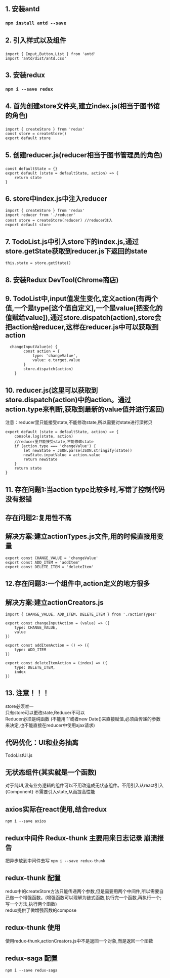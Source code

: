 

## 1. 安装antd

### `npm install antd --save`

## 2. 引入样式以及组件

### 
```
import { Input,Button,List } from 'antd'
import 'antd/dist/antd.css'
```

## 3. 安装redux

### `npm i --save redux`

## 4. 首先创建store文件夹,建立index.js(相当于图书馆的角色)

### 
```
import { createStore } from 'redux'
const store = createStore()
export default store
```

## 5. 创建reducer.js(reducer相当于图书管理员的角色)

### 
```
const defaultState = {}
export default (state = defaultState, action) => {
    return state
}
```

## 6. store中index.js中注入reducer

```
import { createStore } from 'redux'
import reducer from './reducer'
const store = createStore(reducer) //reducer注入
export default store
```

## 7. TodoList.js中引入store下的index.js,通过store.getState获取到reducer.js下返回的state

```
this.state = store.getState()
```

## 8. 安装Redux DevTool(Chrome商店)

## 9. TodoList中,input值发生变化,定义action(有两个值,一个是type[这个值自定义],一个是value[把变化的值赋给value]),通过store.dispatch(action),store会把action给reducer,这样在reducer.js中可以获取到action

```
  changeInputValue(e) {
        const action = {
            type: 'changeValue',
            value: e.target.value
        }
        store.dispatch(action)
    }

```
## 10. reducer.js(这里可以获取到store.dispatch(action)中的action。通过action.type来判断,获取到最新的value值并进行返回)
注意：reducer里只能接受state,不能修改state,所以需要对state进行深拷贝

```
export default (state = defaultState, action) => {
    console.log(state, action)
    //reducer里只能接受state,不能修改state
    if (action.type === 'changeValue') {
        let newState = JSON.parse(JSON.stringify(state))
        newState.inputValue = action.value
        return newState
    }
    return state
}
```

## 11. 存在问题1:当action type比较多时,写错了控制代码没有报错<br>
## 存在问题2:复用性不高 <br>
## 解决方案:建立actionTypes.js文件,用的时候直接用变量
```
export const CHANGE_VALUE = 'changeValue'
export const ADD_ITEM = 'addItem'
export const DELETE_ITEM = 'deleteItem'
```

## 12.存在问题3:一个组件中,action定义的地方很多
## 解决方案:建立actionCreators.js
```
import { CHANGE_VALUE, ADD_ITEM, DELETE_ITEM } from './actionTypes'

export const changeInputAction = (value) => ({
    type: CHANGE_VALUE,
    value
})

export const addItemAction = () => ({
    type: ADD_ITEM
})

export const deleteItemAction = (index) => ({
    type: DELETE_ITEM,
    index
})

```

## 13. 注意！！！
store必须唯一 <br>
只有store可以更改state,Reducer不可以 <br>
Reducer必须是纯函数 (不能用'1'或者new Date()来直接赋值,必须由传递的参数来决定,也不能直接在reducer中使用ajax请求)

## 代码优化：UI和业务抽离
TodoListUI.js

## 无状态组件(其实就是一个函数)
对于纯UI,没有业务逻辑的组件可以不用改造成无状态组件。不用引入从react引入{Component} 不需要引入state,从而提高性能

## axios实际在react使用,结合redux
`npm i --save axios`

## redux中间件  Redux-thunk  主要用来日志记录 崩溃报告
把异步放到中间件去写
`npm i --save redux-thunk`

## redux-thunk 配置

redux中的createStore方法只能传递两个参数,但是需要用两个中间件,所以需要自己做一个增强函数。(增强函数可以理解为链式函数,执行完一个函数,再执行一个;写一个方法,执行两个函数) <br>
redux提供了做增强函数的compose

## redux-thunk 使用
使用redux-thunk,actionCreators.js中不是返回一个对象,而是返回一个函数

## redux-saga 配置
`npm i --save redux-saga`

